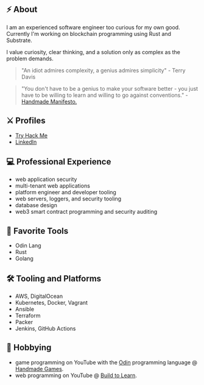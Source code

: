 <!--
**patrickodacre/patrickodacre** is a ✨ _special_ ✨ repository because its `README.md` (this file) appears on your GitHub profile.

Here are some ideas to get you started:

- 🔭 I’m currently working on ...
- 🌱 I’m currently learning ...
- 👯 I’m looking to collaborate on ...
- 🤔 I’m looking for help with ...
- 💬 Ask me about ...
- 📫 How to reach me: ...
- 😄 Pronouns: ...
- ⚡ Fun fact: ... 
-->

## ⚡ About

I am an experienced software engineer too curious for my own good. Currently I'm working on blockchain programming using Rust and Substrate.

I value curiosity, clear thinking, and a solution only as complex as the problem demands.

> "An idiot admires complexity, a genius admires simplicity" - Terry Davis

> "You don't have to be a genius to make your software better - you just have to be willing to learn and willing to go against conventions." - <a href="https://handmade.network/manifesto" target="_blank">Handmade Manifesto.</a>

## ⚔ Profiles

- <a href="https://tryhackme.com/p/pdodacre" target="_blank">Try Hack Me</a>
- <a href="https://www.linkedin.com/in/patrickodacre/" target="_blank">LinkedIn</a>

## 💻 Professional Experience

- web application security
- multi-tenant web applications
- platform engineer and developer tooling
- web servers, loggers, and security tooling
- database design
- web3 smart contract programming and security auditing

## 🔨 Favorite Tools

- Odin Lang
- Rust
- Golang

## 🛠 Tooling and Platforms

- AWS, DigitalOcean
- Kubernetes, Docker, Vagrant
- Ansible
- Terraform
- Packer
- Jenkins, GitHub Actions

## 👾 Hobbying

- game programming on YouTube with the <a href="https://odin-lang.org/" target="_blank">Odin</a> programming language @ <a target="_blank" href="https://youtube.com/@handmadegamesdev">Handmade Games</a>.
- web programming on YouTube @ <a target="_blank" href="https://youtube.com/@buildtolearn">Build to Learn</a>.



